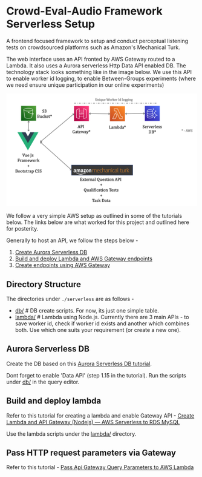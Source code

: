 # Crowd-Eval-Audio Framework Serverless Setup

A frontend focused framework to setup and conduct perceptual listening tests on crowdsourced platforms such as Amazon's Mechanical Turk.  

The web interface uses an API fronted by AWS Gateway routed to a Lambda. It also uses a Aurora serverless Http Data API enabled DB. The technology stack looks something like in the image below. We use this API to enable worker id logging, to enable Between-Groups experiments (where we need ensure unique participation in our online experiments)

![technology stack used for developing unique worker logging](assets/techstack.png "") 
  
We follow a very simple AWS setup as outlined in some of the tutorials below. The links below are what worked for this project and outlined here for posterity.

Generally to host an API, we follow the steps below -   
1. [Create Aurora Serverless DB](#aurora-serverless-db)  
2. [Build and deploy Lambda and AWS Gateway endpoints](#build-and-deploy-lambda)
3. [Create endpoints using AWS Gateway](#pass-http-request-parameters-via-gateway)

## Directory Structure
The directories under ```./serverless``` are as follows - 
* [db/](./db) # DB create scripts. For now, its just one simple table.
* [lambda/](./lambda) # Lambda using Node.js. Currently there are 3 main APIs - to save worker id, check if worker id exists and another which combines both. Use which one suits your requirement (or create a new one).  

## Aurora Serverless DB

Create the DB based on this [Aurora Serverless DB tutorial](https://aws.amazon.com/getting-started/hands-on/building-serverless-applications-with-amazon-aurora-serverless/). 

Dont forget to enable 'Data API' (step 1.15 in the tutorial). Run the scripts under [db/](./db) in the query editor.

## Build and deploy lambda

Refer to this tutorial for creating a lambda and enable Gateway API - [Create Lambda and API Gateway (Nodejs) — AWS Serverless to RDS MySQL](https://medium.com/@hk_it_er/create-lambda-and-api-gateway-nodejs-aws-serverless-to-rds-mysql-6a75243e61cc)

Use the lambda scripts under the [lambda/](./lambda/) directory.

## Pass HTTP request parameters via Gateway

Refer to this tutorial - [Pass Api Gateway Query Parameters to AWS Lambda](https://bobbyhadz.com/blog/aws-apigateway-pass-query-parameters-lambda)




